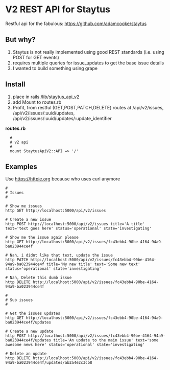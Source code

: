 V2 REST API for Staytus
=======================

Restful api for the fabulous: https://github.com/adamcooke/staytus


But why?
--------

1. Staytus is not really implemented using good REST standards (i.e. using POST for GET events)
2. requires multiple queries for issue_updates to get the base issue details
3. I wanted to build something using grape


Install
-------

1. place in rails /lib/staytus_api_v2
2. add Mount to routes.rb
3. Profit, from restful (GET,POST,PATCH,DELETE) routes at /api/v2/issues, /api/v2/issues/:uuid/updates, /api/v2/issues/:uuid/updates/:update_identifier


**routes.rb**

```
  #
  # v2 api
  #
  mount StaytusApiV2::API => '/'
```


Examples
--------

Use https://httpie.org because who uses curl anymore


```
#
# Issues
#

# Show me issues
http GET http://localhost:5000/api/v2/issues

# Create a new issue
http POST http://localhost:5000/api/v2/issues title='A title' text='text goes here' status='operational' state='investigating'

# Show me the issue again please
http GET http://localhost:5000/api/v2/issues/fc43ebb4-90be-4164-94a9-ba023944ce4f

# Nah, i didnt like that text, update the issue
http PATCH http://localhost:5000/api/v2/issues/fc43ebb4-90be-4164-94a9-ba023944ce4f title='My new title' text='Some new text' status='operational' state='investigating'

# Nah, Delete this dumb issue
http DELETE http://localhost:5000/api/v2/issues/fc43ebb4-90be-4164-94a9-ba023944ce4f

#
# Sub issues
#

# Get the issues updates
http GET http://localhost:5000/api/v2/issues/fc43ebb4-90be-4164-94a9-ba023944ce4f/updates

# Create a new update
http POST http://localhost:5000/api/v2/issues/fc43ebb4-90be-4164-94a9-ba023944ce4f/updates title='An update to the main issue' text='some awesome news here' status='operational' state='investigating'

# Delete an update
http DELETE http://localhost:5000/api/v2/issues/fc43ebb4-90be-4164-94a9-ba023944ce4f/updates/ab2a4e2c3cb8
```
